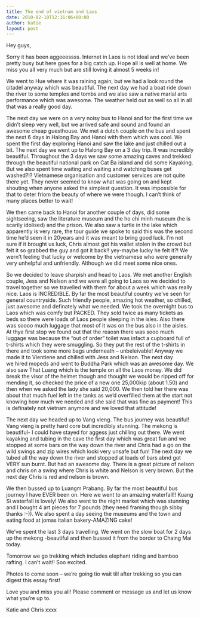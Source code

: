 ```yaml
---
title: The end of vietnam and Laos
date: 2010-02-10T12:16:06+00:00
author: katie
layout: post
---
```

Hey guys,

Sorry it has been aggeeessss. Internet in Laos is not ideal and we&#8217;ve been pretty busy but here goes for a big catch up. Hope all is well at home. We miss you all very much but are still loving it almost 5 weeks in!

We went to Hue where it was raining again, but we had a look round the citadel anyway which was beautiful. The next day we had a boat ride down the river to some temples and tombs and we also saw a native marial arts performance which was awesome. The weather held out as well so all in all that was a really good day.

The next day we were on a very noisy bus to Hanoi and for the first time we didn&#8217;t sleep very well, but we arrived safe and sound and found an awesome cheap guesthouse. We met a dutch couple on the bus and spent the next 6 days in Halong Bay and Hanoi with them which was cool. We spent the first day exploring Hanoi and saw the lake and just chilled out a bit. The next day we went up to Halong Bay on a 3 day trip. It was incredibly beautiful. Throughout the 3 days we saw some amazing caves and trekked through the beautiful national park on Cat Ba island and did some Kayaking. But we also spent time waiting and waiting and watching buses get washed?!? Vietnamese organisation and customer services are not quite there yet. They never seemed to know what was going on and kept shouting when anyone asked the simplest question. It was impossible for that to deter friom the beauty of where we were though. I can&#8217;t think of many places better to wait!

We then came back to Hanoi for another couple of days, did some sightseeing, saw the literature museum and the ho chi minh museum (he is scarily idolised) and the prison. We also saw a turtle in the lake which apparently is very rare, the tour guide we spoke to said this was the second time he&#8217;d seen it in 20years and it was meant to bring good luck. I&#8217;m not sure if it brought us luck, Chris almost got his wallet stolen in the crowd but felt it so grabbed the guy and got it back!! yey-maybe lucky he felt it?! We wern&#8217;t feeling that lucky or welcome by the vietnamese who were generally very unhelpful and unfriendly. Although we did meet some nice ones.

So we decided to leave sharpish and head to Laos. We met another English couple, Jess and Nelson and we were all going to Laos so we decided to travel together so we travelled with them for about a week which was really nice. Laos is INCREDIBLE. By far the most beautiful country we&#8217;ve seen for general countryside. Such friendly people, amazing hot weather, so chilled, just awesome and definately what we needed. We took the overnight bus to Laos which was comfy but PACKED. They sold twice as many tickets as beds so there were loads of Laos people sleeping in the isles. Also there was soooo much luggage that most of it was on the bus also in the aisles. At thye first stop we found out that the reaosn there was sooo much luggage was because the &#8220;out of order&#8221; toilet was infact a cupboard full of t-shirts which they were smuggling. So they put the rest of the t-shirts in there and took some more bags underneath &#8211; unbeleivable! Anyway we made it to Vientiene and chilled with Jess and Nelson. The next day we hired mopeds and went to Buddha Park which was an awesome day. We also saw That Luang which is the temple on all the Laos money. We did break the visor of the helmet though and thought we would be ripped off for mending it, so checked the price of a new one 25,000kip (about 1.50) and then when we asked the lady she said 20,000. We then told her there was about that much fuel left in the tanks as we&#8217;d overfilled them at the start not knowing how much we needed and she said that was fine as payment! This is definately not vietnam anymore and we loved that attitude!

The next day we headed up to Vang vieng. The bus journey was beautiful! Vang vieng is pretty hard core but incredibly stunning. The mekong is beautiful- I could have stayed for aggess just chilling out there. We went kayaking and tubing in the cave the first day which was great fun and we stopped at some bars on the way down the river and Chris had a go on the wild swings and zip wires which looki very unsafe but fun! The next day we tubed all the way down the river and stopped at loads of bars abnd got VERY sun burnt. But had an awesome day. There is a great picture of nelson and chris on a swing where Chris is white and Nelson is very brown. But the next day Chris is red and nelson is brown.

We then bussed up to Luangm Prabang. By far the most beautiful bus journey I have EVER been on. Here we went to an amazing waterfall!! Kuang Si waterfall is lovely! We also went to the night market which was stunning and I bought 4 art pieces for 7 pounds (they need framing though sibby thanks :-)). We also spent a day seeing the museums and the town and eating food at jomas italian bakery-AMAZING cake!

We&#8217;ve spent the last 3 days travelling. We went on the slow boat for 2 days up the mekong -beautiful and then bussed it from the border to Chaing Mai today.

Tomorrow we go trekking which includes elephant riding and bamboo rafting. I can&#8217;t wait!! Soo excited.

Photos to come soon &#8211; we&#8217;re going tio wait till after trekking so you can digest this essay first!

Love you and miss you all! Please comment or message us and let us know what you&#8217;re up to.

Katie and Chris xxxx